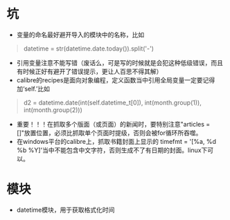 # 坑
+ 变量的命名最好避开导入的模块中的名称，比如
> datetime = str(datetime.date.today()).split('-')

+ 引用变量注意不能写错（废话么，可是写的时候就是会犯这种低级错误，而且有时候正好有避开了错误提示，更让人百思不得其解）
+ calibre的recipes是面向对象编程，定义函数当中引用全局变量一定要记得加‘self.’比如
> d2 = datetime.date(int(self.datetime_t[0]), int(month.group(1)), int(month.group(2)))
+ 重要！！！在抓取多个版面（或页面）的新闻时，要特别注意"articles = []"放置位置，必须比抓取单个页面时提级，否则会被for循环所吞噬。
+ 在windows平台的calibre上，抓取书籍封面上显示的 timefmt = '[%a, %d %b %Y]'当中不能包含中文字符，否则生成不了有日期的封面。linux下可以。

# 模块
+ datetime模块，用于获取格式化时间
